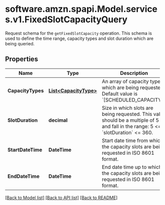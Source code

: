 # software.amzn.spapi.Model.services.v1.FixedSlotCapacityQuery
Request schema for the `getFixedSlotCapacity` operation. This schema is used to define the time range, capacity types and slot duration which are being queried.

## Properties

Name | Type | Description | Notes
------------ | ------------- | ------------- | -------------
**CapacityTypes** | [**List&lt;CapacityType&gt;**](CapacityType.md) | An array of capacity types which are being requested. Default value is &#x60;[SCHEDULED_CAPACITY]&#x60;. | [optional] 
**SlotDuration** | **decimal** | Size in which slots are being requested. This value should be a multiple of 5 and fall in the range: 5 &lt;&#x3D; &#x60;slotDuration&#x60; &lt;&#x3D; 360. | [optional] 
**StartDateTime** | **DateTime** | Start date time from which the capacity slots are being requested in ISO 8601 format. | 
**EndDateTime** | **DateTime** | End date time up to which the capacity slots are being requested in ISO 8601 format. | 

[[Back to Model list]](../README.md#documentation-for-models) [[Back to API list]](../README.md#documentation-for-api-endpoints) [[Back to README]](../README.md)

